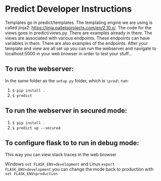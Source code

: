 # Predict Developer Instructions

Templates go in predict/templates. The templating engine we are using is called
jinja2: https://jinja.palletsprojects.com/en/2.10.x/. The code for the views
goes in predict/views.py. There are examples already in there. The views are
associated with various endpoints. These endpoints can have variables in them.
There are also examples of the endpoints. After your template and view are all
set up you can run the webserver and navigate to localhost:5000 in your web
browser in order to test your stuff...

## To run the webserver:

In the same folder as the `setup.py` folder, which is `\prod\` run: 

1. `$ pip install .`
2. `$ predict`

## To run the webserver in secured mode:

1. `$ pip install .`
2. `$ predict up --secured`

## To configure flask to to run in debug mode:

This way you can view stack traces in the web browser

Windows `set FLASK_ENV=development` and Linux `export FLASK_ENV=development`
you can change the mode back to production with `set FLASK_ENV=production`
